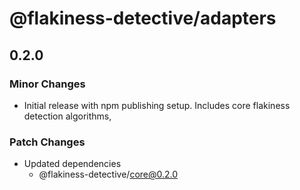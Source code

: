 # @flakiness-detective/adapters

## 0.2.0

### Minor Changes

- Initial release with npm publishing setup. Includes core flakiness detection algorithms,

### Patch Changes

- Updated dependencies
  - @flakiness-detective/core@0.2.0
